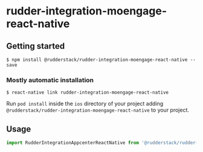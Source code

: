 # rudder-integration-moengage-react-native

## Getting started

`$ npm install @rudderstack/rudder-integration-moengage-react-native --save`

### Mostly automatic installation

`$ react-native link rudder-integration-moengage-react-native`

Run `pod install` inside the `ios` directory of your project adding `@rudderstack/rudder-integration-moengage-react-native` to your project.

## Usage

```javascript
import RudderIntegrationAppcenterReactNative from '@rudderstack/rudder-integration-moengage-react-native';
```
